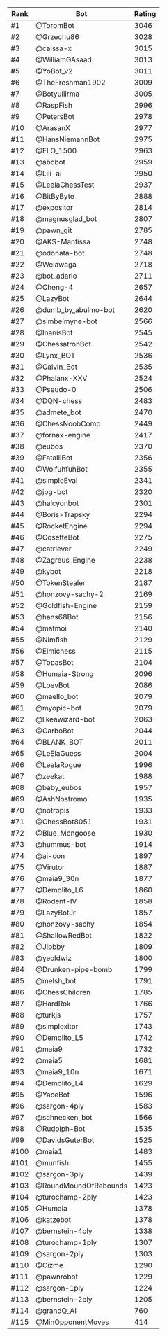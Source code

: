 Rank|Bot|Rating
---|---|---
#1|@ToromBot|3046
#2|@Grzechu86|3028
#3|@caissa-x|3015
#4|@WilliamGAsaad|3013
#5|@YoBot_v2|3011
#6|@TheFreshman1902|3009
#7|@Botyuliirma|3005
#8|@RaspFish|2996
#9|@PetersBot|2978
#10|@ArasanX|2977
#11|@HansNiemannBot|2975
#12|@ELO_1500|2963
#13|@abcbot|2959
#14|@Lili-ai|2950
#15|@LeelaChessTest|2937
#16|@BitByByte|2888
#17|@expositor|2814
#18|@magnusglad_bot|2807
#19|@pawn_git|2785
#20|@AKS-Mantissa|2748
#21|@odonata-bot|2748
#22|@Weiawaga|2718
#23|@bot_adario|2711
#24|@Cheng-4|2657
#25|@LazyBot|2644
#26|@dumb_by_abulmo-bot|2620
#27|@simbelmyne-bot|2566
#28|@InanisBot|2545
#29|@ChessatronBot|2542
#30|@Lynx_BOT|2536
#31|@Calvin_Bot|2535
#32|@Phalanx-XXV|2524
#33|@Pseudo-0|2506
#34|@DQN-chess|2483
#35|@admete_bot|2470
#36|@ChessNoobComp|2449
#37|@fornax-engine|2417
#38|@eubos|2370
#39|@FataliiBot|2356
#40|@WolfuhfuhBot|2355
#41|@simpleEval|2341
#42|@jpg-bot|2320
#43|@halcyonbot|2301
#44|@Boris-Trapsky|2294
#45|@RocketEngine|2294
#46|@CosetteBot|2275
#47|@catriever|2249
#48|@Zagreus_Engine|2238
#49|@kybot|2218
#50|@TokenStealer|2187
#51|@honzovy-sachy-2|2169
#52|@Goldfish-Engine|2159
#53|@hans68Bot|2156
#54|@matmoi|2140
#55|@Nimfish|2129
#56|@Elmichess|2115
#57|@TopasBot|2104
#58|@Humaia-Strong|2096
#59|@LoevBot|2086
#60|@maello_bot|2079
#61|@myopic-bot|2079
#62|@likeawizard-bot|2063
#63|@GarboBot|2044
#64|@BLANK_BOT|2011
#65|@LeElaGuess|2004
#66|@LeelaRogue|1996
#67|@zeekat|1988
#68|@baby_eubos|1957
#69|@AshNostromo|1935
#70|@notropis|1933
#71|@ChessBot8051|1931
#72|@Blue_Mongoose|1930
#73|@hummus-bot|1914
#74|@ai-con|1897
#75|@Virutor|1887
#76|@maia9_30n|1877
#77|@Demolito_L6|1860
#78|@Rodent-IV|1858
#79|@LazyBotJr|1857
#80|@honzovy-sachy|1854
#81|@ShallowRedBot|1822
#82|@Jibbby|1809
#83|@yeoldwiz|1800
#84|@Drunken-pipe-bomb|1799
#85|@melsh_bot|1791
#86|@ChessChildren|1785
#87|@HardRok|1766
#88|@turkjs|1757
#89|@simplexitor|1743
#90|@Demolito_L5|1742
#91|@maia9|1732
#92|@maia5|1681
#93|@maia9_10n|1671
#94|@Demolito_L4|1629
#95|@YaceBot|1596
#96|@sargon-4ply|1583
#97|@schnecken_bot|1566
#98|@Rudolph-Bot|1535
#99|@DavidsGuterBot|1525
#100|@maia1|1483
#101|@munfish|1455
#102|@sargon-3ply|1439
#103|@RoundMoundOfRebounds|1423
#104|@turochamp-2ply|1423
#105|@Humaia|1378
#106|@katzebot|1378
#107|@bernstein-4ply|1338
#108|@turochamp-1ply|1307
#109|@sargon-2ply|1303
#110|@Cizme|1290
#111|@pawnrobot|1229
#112|@sargon-1ply|1224
#113|@bernstein-2ply|1205
#114|@grandQ_AI|760
#115|@MinOpponentMoves|414
